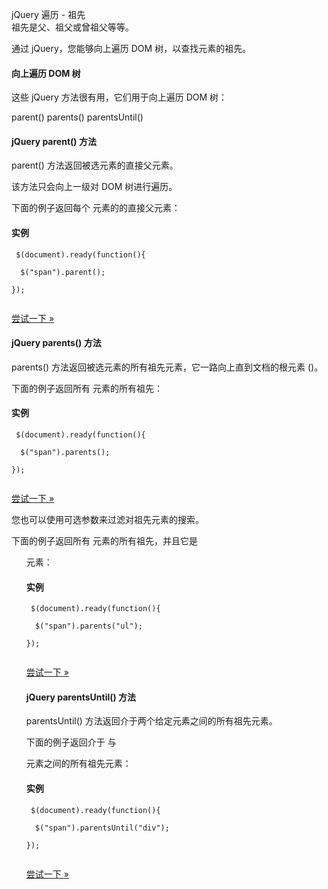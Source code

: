  jQuery 遍历 - 祖先  
祖先是父、祖父或曾祖父等等。 

 通过 jQuery，您能够向上遍历 DOM 树，以查找元素的祖先。

 

#### 向上遍历 DOM 树

 这些 jQuery 方法很有用，它们用于向上遍历 DOM 树：

 
parent()
 parents()
 parentsUntil()
 


#### jQuery parent() 方法

 parent() 方法返回被选元素的直接父元素。

 该方法只会向上一级对 DOM 树进行遍历。

 下面的例子返回每个 <span> 元素的的直接父元素：

  
#### 实例

 
```
 $(document).ready(function(){

  $("span").parent();

}); 


```
 

[尝试一下 »](http://www.w3cschool.cc/try/try.php?filename=tryjquery_parent) 

 



#### jQuery parents() 方法

 parents() 方法返回被选元素的所有祖先元素，它一路向上直到文档的根元素 (<html>)。

 下面的例子返回所有 <span> 元素的所有祖先：

  
#### 实例

 
```
 $(document).ready(function(){

  $("span").parents();

}); 


```
 

[尝试一下 »](http://www.w3cschool.cc/try/try.php?filename=tryjquery_parents) 

 您也可以使用可选参数来过滤对祖先元素的搜索。

 下面的例子返回所有 <span> 元素的所有祖先，并且它是 <ul> 元素：

  
#### 实例

 
```
 $(document).ready(function(){

  $("span").parents("ul");

}); 


```
 

[尝试一下 »](http://www.w3cschool.cc/try/try.php?filename=tryjquery_parents2) 

 



#### jQuery parentsUntil() 方法

 parentsUntil() 方法返回介于两个给定元素之间的所有祖先元素。

 下面的例子返回介于 <span> 与 <div> 元素之间的所有祖先元素：

  
#### 实例

 
```
 $(document).ready(function(){

  $("span").parentsUntil("div");

}); 


```
 

[尝试一下 »](http://www.w3cschool.cc/try/try.php?filename=tryjquery_parentsuntil) 

 

